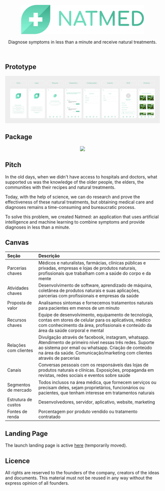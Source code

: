 <br><br>

<p align="center">
  <img src="documents/logo-without-background.png" width="400px">
</p>

<p align="center">
  Diagnose symptoms in less than a minute and receive natural treatments.
</p>

<br>

## Prototype

<p align="center">
  <img src="documents/prototype.png">
</p>

## Package

<p align="center">
  <img src="documents/bags.png" width="500px">
</p>

## Pitch

In the old days, when we didn't have access to hospitals and doctors, what supported us was the knowledge of the older people, the elders, the communities with their recipes and natural treatments.

Today, with the help of science, we can do research and prove the effectiveness of these natural treatments, but obtaining medical care and diagnoses remains a time-consuming and bureaucratic process.

To solve this problem, we created Natmed: an application that uses artificial intelligence and machine learning to combine symptoms and provide diagnoses in less than a minute.

## Canvas

| Seção  |  Descrição  |
| :--- | :--- |
|  Parcerias chaves |  Médicos e naturalistas, farmácias, clínicas públicas e privadas, empresas e lojas de produtos naturais, profissionais que trabalham com a saúde do corpo e da mente |
|  Atividades chaves |  Desenvolvimento de software, aprendizado de máquina, coletânea de produtos naturais e suas aplicações, parcerias com profissionais e empresas da saúde |
|  Proposta de valor |  Analisamos sintomas e fornecemos tratamentos naturais para pacientes em menos de um minuto |
|  Recursos chaves |  Equipe de desenvolvimento, equipamento de tecnologia, contas em stores de celular para os aplicativos, médico com conhecimento da área, profissionais e conteúdo da área da saúde corporal e mental |
|  Relações com clientes |  Divulgação através de facebook, instagram, whatsapp. Atendimento de primeiro nível nessas três redes. Suporte ao sistema por email ou whatsapp. Criação de conteúdo na área da saúde. Comunicação/marketing com clientes através de parcerias |
|  Canais |  Conversas pessoais com os responsáveis das lojas de produtos naturais e clínicas. Exposições, propaganda em revistas, redes sociais e eventos sobre saúde |
|  Segmentos de mercado |  Todos inclusos na área médica, que fornecem serviços ou precisam deles, sejam proprietários, funcionários ou pacientes, que tenham interesse em tratamentos naturais |
|  Estrutura de custos |  Desenvolvedores, servidor, aplicativo, website, marketing |
|  Fontes de renda |  Porcentagem por produto vendido ou tratamento contratado |

## Landing Page

The launch landing page is active [here](http://everaldo332-rdsm-site.rds.land/natmed) (temporarily moved).

## Licence

All rights are reserved to the founders of the company, creators of the ideas and documents. This material must not be reused in any way without the express opinion of all founders.
